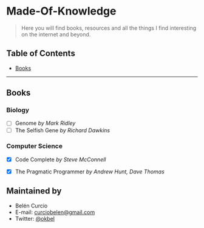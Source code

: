 # Made-Of-Knowledge 

> Here you will find books, resources and all the things I find interesting on the internet and beyond.

## Table of Contents
- [Books](#books)


----------


## Books

### Biology
- [ ] Genome *by Mark Ridley*
- [ ] The Selfish Gene *by Richard Dawkins*

### Computer Science
- [x] Code Complete *by Steve McConnell*
- [x] The Pragmatic Programmer *by Andrew Hunt, Dave Thomas*



## Maintained by
- Belén Curcio 
- E-mail: [curciobelen@gmail.com](mailto:curciobelen@gmail.com)
- Twitter: [@okbel](http://twitter.com/okbel)
